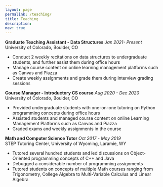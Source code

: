 ```yaml
---
layout: page
permalink: /teaching/
title: Teaching
description:
nav: true
---
```

<!-- **GPU Programming Workshop** *Feb 2021- Present* </br>
National Center for Atmospheric Research, Boulder, CO

* Create CUDA and OpenACC versions of parallelized code
* Present concepts of GPU programming to NCAR scientists. -->

**Graduate Teaching Assistant - Data Structures** *Jan 2021- Present* </br>
University of Colorado, Boulder, CO

* Conduct 2 weekly recitations on data structures to undergraduate students, and further assist them during office hours
* Manage course content on online learning management platforms such as Canvas and Piazza
* Create weekly assignments and grade them during interview grading sessions

**Course Manager - Introductory CS course** *Aug 2020 - Dec 2020* </br>
University of Colorado, Boulder, CO

* Provided undergraduate students with one-on-one tutoring on Python programming concepts during office hours
* Assisted students and managed course content on online Learning Management Platforms such as Canvas and Piazza
* Graded exams and weekly assignments in the course

**Math and Computer Science Tutor** *Oct 2017 - May 2019* </br>
STEP Tutoring Center, University of Wyoming, Laramie, WY

* Tutored several hundred students and led discussions on Object-Oriented programming concepts of C++ and Java
* Debugged a considerable number of programming assignments
* Tutored students on concepts of multiple Math courses ranging from Trigonometry, College Algebra to Multi-Variable Calculus and Linear Algebra